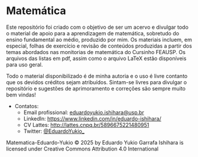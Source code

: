 # Matemática
Este repositório foi criado com o objetivo de ser um acervo e divulgar todo o material de apoio para a aprendizagem de matemática, sobretudo do ensino fundamental ao médio, produzido por mim. Os materiais incluem, em especial, folhas de exercício e revisão de conteúdos produzidas a partir dos temas abordados nas monitorias de matemática do Cursinho FEAUSP. Os arquivos das listas em pdf, assim como o arquivo LaTeX estão disponíveis para uso geral.

Todo o material disponibilizado é de minha autoria e o uso é livre contanto que os devidos créditos sejam atribuídos. Sintam-se livres para divulgar o repositório e sugestões de aprimoramento e correções são sempre muito bem vindas!

-  Contatos:
    -  Email profissional: eduardoyukio.ishihara@usp.br
    -  LinkedIn: https://www.linkedin.com/in/eduardo-ishihara/
    -  CV Lattes: http://lattes.cnpq.br/5896675221480951
    -  Twitter: [@EduardoYukio_](https://x.com/EduardoYukio_)

Matematica-Eduardo-Yukio © 2025 by Eduardo Yukio Garrafa Ishihara is licensed under Creative Commons Attribution 4.0 International 
